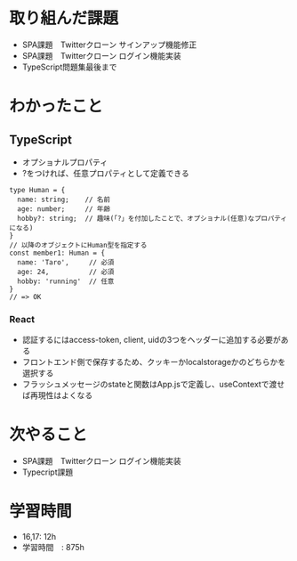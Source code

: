 # 取り組んだ課題
- SPA課題　Twitterクローン サインアップ機能修正
- SPA課題　Twitterクローン ログイン機能実装
- TypeScript問題集最後まで
# わかったこと
## TypeScript
- オプショナルプロパティ
- ?をつければ、任意プロパティとして定義できる
```
type Human = {
  name: string;    // 名前
  age: number;     // 年齢
  hobby?: string;  // 趣味(「?」を付加したことで、オプショナル(任意)なプロパティになる)
}
// 以降のオブジェクトにHuman型を指定する
const member1: Human = {
  name: 'Taro',     // 必須
  age: 24,          // 必須
  hobby: 'running'  // 任意
}
// => OK
```

### React
- 認証するにはaccess-token, client, uidの3つをヘッダーに追加する必要がある
- フロントエンド側で保存するため、クッキーかlocalstorageかのどちらかを選択する
- フラッシュメッセージのstateと関数はApp.jsで定義し、useContextで渡せば再現性はよくなる
# 次やること
- SPA課題　Twitterクローン ログイン機能実装
- Typecript課題
# 学習時間
- 16,17: 12h
- 学習時間　: 875h

